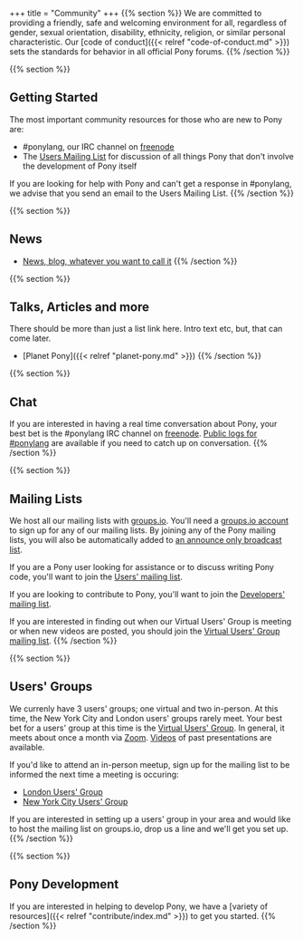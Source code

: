 +++
title = "Community"
+++
{{% section %}}
We are committed to providing a friendly, safe and welcoming environment for all, regardless of gender, sexual orientation, disability, ethnicity, religion, or similar personal characteristic. Our [code of conduct]({{< relref "code-of-conduct.md" >}}) sets the standards for behavior in all official Pony forums.
{{% /section %}}

{{% section %}}
## Getting Started

The most important community resources for those who are new to Pony are:

* #ponylang, our IRC channel on [freenode](https://freenode.net)
* The [Users Mailing List](https://pony.groups.io/g/user) for discussion of all things Pony that don't involve the development of Pony itself

If you are looking for help with Pony and can't get a response in #ponylang, we advise that you send an email to the Users Mailing List. 
{{% /section %}}

{{% section %}}
## News

* [News, blog, whatever you want to call it](/blog)
{{% /section %}}

{{% section %}}
## Talks, Articles and more

There should be more than just a list link here. Intro text etc,
but, that can come later.

* [Planet Pony]({{< relref "planet-pony.md" >}})
{{% /section %}}

{{% section %}}
## Chat

If you are interested in having a real time conversation about Pony, your best bet is the #ponylang IRC channel on [freenode](https://freenode.net). [Public logs for #ponylang](https://irclog.whitequark.org/ponylang/) are available if you need to catch up on conversation. 
{{% /section %}}

{{% section %}}
## Mailing Lists

We host all our mailing lists with [groups.io](https://groups.io). You'll need a [groups.io account](https://groups.io/register) to sign up for any of our mailing lists. By joining any of the Pony mailing lists, you will also be automatically added to [an announce only broadcast list](https://pony.groups.io/g/pony).

If you are a Pony user looking for assistance or to  discuss writing Pony code, you'll want to join the [Users' mailing list](https://pony.groups.io/g/user).

If you are looking to contribute to Pony, you'll want to join the [Developers' mailing list](https://pony.groups.io/g/dev).

If you are interested in finding out when our Virtual Users' Group is meeting or when new videos are posted, you should join the [Virtual Users' Group mailing list](https://pony.groups.io/g/vug).
{{% /section %}}

{{% section %}}
## Users' Groups

We currenly have 3 users' groups; one virtual and two in-person. At this time, the New York City and London users' groups rarely meet. Your best bet for a users' group at this time is the  [Virtual Users' Group](https://pony.groups.io/g/vug). In general, it meets about once a month via [Zoom](https://zoom.us).
[Videos](https://vimeo.com/search/sort:latest?q=pony-vug) of past presentations are available.

If you'd like to attend an in-person meetup, sign up for the mailing list to be informed the next time a meeting is occuring:

* [London Users' Group](https://pony.groups.io/g/london)
* [New York City Users' Group](https://pony.groups.io/g/nyc)

If you are interested in setting up a users' group in your area and would like to host the mailing list on groups.io, drop us a line and we'll get you set up.
{{% /section %}}

{{% section %}}
## Pony Development

If you are interested in helping to develop Pony, we have a [variety of resources]({{< relref "contribute/index.md" >}}) to get you started.
{{% /section %}}
